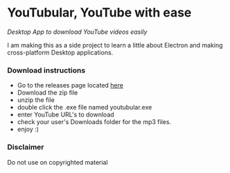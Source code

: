 # YouTubular, YouTube with ease
_Desktop App to download YouTube videos easily_

I am making this as a side project to learn a little about Electron and making cross-platform Desktop applications.

### Download instructions

* Go to the releases page located [here](https://github.com/trentinthomas/youtubular/releases)
* Download the zip file
* unzip the file
* double click the .exe file named youtubular.exe
* enter YouTube URL's to download
* check your user's Downloads folder for the mp3 files.
* enjoy :)


### Disclaimer
Do not use on copyrighted material
